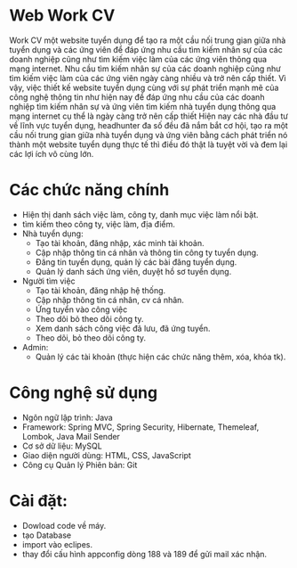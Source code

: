 # Web Work CV
Work CV một website tuyển dụng để tạo ra một cầu nối trung gian giữa nhà tuyển dụng và các ứng viên để đáp ứng nhu cầu tìm kiếm nhân sự của các doanh nghiệp cũng như tìm kiếm việc làm của các ứng viên thông qua mạng internet.
Nhu cầu tìm kiếm nhân sự của các doanh nghiệp cũng như tìm kiếm việc làm của các ứng viên ngày càng nhiều và trở nên cấp thiết. Vì vậy, việc thiết kế website tuyển dụng cùng với sự phát triển mạnh mẽ của công nghệ thông tin như hiện nay để đáp ứng nhu cầu của các doanh nghiệp tìm kiếm nhân sự và ứng viên tìm kiếm nhà tuyển dụng thông qua mạng internet cụ thể là ngày càng trở nên cấp thiết
Hiện nay các nhà đầu tư về lĩnh vực tuyển dụng, headhunter đa số đều đã nắm bắt cơ hội, tạo ra một cầu nối trung gian giữa nhà tuyển dụng và ứng viên bằng cách phát triển nó thành một website tuyển dụng thực tế thì điều đó thật là tuyệt vời và đem lại các lợi ích vô cùng lớn.

# Các chức năng chính
- Hiện thị danh sách việc làm, công ty, danh mục việc làm nổi bật.
- tìm kiếm theo công ty, việc làm, địa điểm.
- Nhà tuyển dụng:
  + Tạo tài khoản, đăng nhập, xác minh tài khoản.
  + Cập nhập thông tin cá nhân và thông tin công ty tuyển dụng.
  + Đăng tin tuyển dụng, quản lý các bài đăng tuyển dụng.
  + Quản lý danh sách ứng viên, duyệt hồ sơ tuyển dụng.
- Người tìm việc
  + Tạo tài khoản, đăng nhập hệ thống.
  + Cập nhập thông tin cá nhân, cv cá nhân.
  + Ứng tuyển vào công việc
  + Theo dõi bỏ theo dõi công ty.
  + Xem danh sách công việc đã lưu, đã ứng tuyển.
  + Theo dõi, bỏ theo dõi công ty.
- Admin:
  + Quản lý các tài khoản (thực hiện các chức năng thêm, xóa, khóa tk).
    
# Công nghệ sử dụng
- Ngôn ngữ lập trình: Java
- Framework: Spring MVC, Spring Security, Hibernate, Themeleaf, Lombok, Java Mail Sender
- Cơ sở dữ liệu: MySQL
- Giao diện người dùng: HTML, CSS, JavaScript
- Công cụ Quản lý Phiên bản: Git

# Cài đặt:
- Dowload code về máy.
- tạo Database
- import vào eclipes.
- thay đổi cấu hình appconfig dòng 188 và 189 để gửi mail xác nhận.
